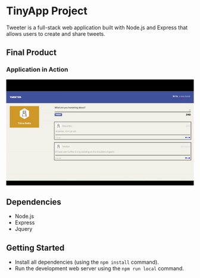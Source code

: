 # TinyApp Project

Tweeter is a full-stack web application built with Node.js and Express that allows users to create and share tweets.

## Final Product

### Application in Action

![Application in action](https://github.com/tibirabotto/tweeter/blob/main/tweeter.gif.gif?raw=true)



## Dependencies

- Node.js
- Express
- Jquery


## Getting Started

- Install all dependencies (using the `npm install` command).
- Run the development web server using the `npm run local` command.

